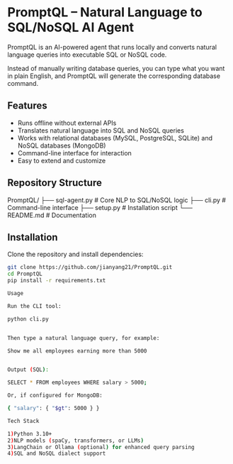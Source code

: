 # PromptQL – Natural Language to SQL/NoSQL AI Agent  

PromptQL is an AI-powered agent that runs locally and converts natural language queries into executable SQL or NoSQL code.  

Instead of manually writing database queries, you can type what you want in plain English, and PromptQL will generate the corresponding database command.  

## Features  
- Runs offline without external APIs  
- Translates natural language into SQL and NoSQL queries  
- Works with relational databases (MySQL, PostgreSQL, SQLite) and NoSQL databases (MongoDB)  
- Command-line interface for interaction  
- Easy to extend and customize  

## Repository Structure  

PromptQL/
├── sql-agent.py # Core NLP to SQL/NoSQL logic
├── cli.py # Command-line interface
├── setup.py # Installation script
└── README.md # Documentation


## Installation  

Clone the repository and install dependencies:  

```bash
git clone https://github.com/jianyang21/PromptQL.git
cd PromptQL
pip install -r requirements.txt

Usage

Run the CLI tool:

python cli.py


Then type a natural language query, for example:

Show me all employees earning more than 5000


Output (SQL):

SELECT * FROM employees WHERE salary > 5000;

Or, if configured for MongoDB:

{ "salary": { "$gt": 5000 } }

Tech Stack

1)Python 3.10+
2)NLP models (spaCy, transformers, or LLMs)
3)LangChain or Ollama (optional) for enhanced query parsing
4)SQL and NoSQL dialect support

